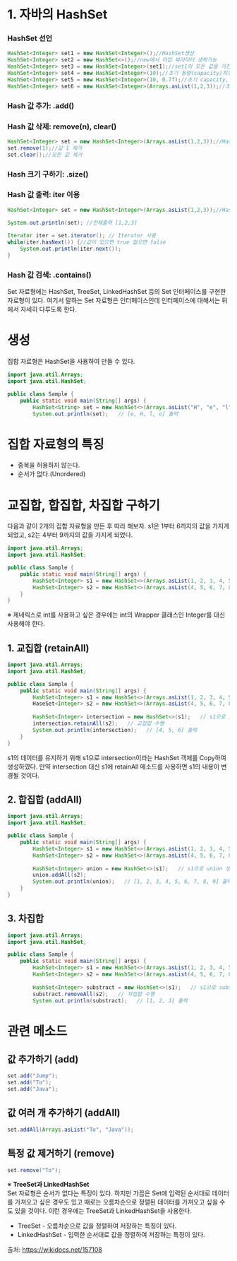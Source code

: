 # 1. 자바의 HashSet

### HashSet 선언

```java
HashSet<Integer> set1 = new HashSet<Integer>();//HashSet생성
HashSet<Integer> set2 = new HashSet<>();//new에서 타입 파라미터 생략가능
HashSet<Integer> set3 = new HashSet<Integer>(set1);//set1의 모든 값을 가진 HashSet생성
HashSet<Integer> set4 = new HashSet<Integer>(10);//초기 용량(capacity)지정
HashSet<Integer> set5 = new HashSet<Integer>(10, 0.7f);//초기 capacity,load factor지정
HashSet<Integer> set6 = new HashSet<Integer>(Arrays.asList(1,2,3));//초기값 지정
```

### Hash 값 추가: .add()

### Hash 값 삭제: remove(n), clear()

```java
HashSet<Integer> set = new HashSet<Integer>(Arrays.asList(1,2,3));//HashSet생성
set.remove(1);//값 1 제거
set.clear();//모든 값 제거
```

### Hash 크기 구하기: .size()

### Hash 값 출력: iter 이용

```java
HashSet<Integer> set = new HashSet<Integer>(Arrays.asList(1,2,3));//HashSet생성

System.out.println(set); //전체출력 [1,2,3]
		
Iterator iter = set.iterator();	// Iterator 사용
while(iter.hasNext()) {//값이 있으면 true 없으면 false
    System.out.println(iter.next());
}
```

### Hash 값 검색: .contains()



Set 자료형에는 HashSet, TreeSet, LinkedHashSet 등의 Set 인터페이스를 구현한 자료형이 있다.
여기서 말하는 Set 자료형은 인터페이스인데 인터페이스에 대해서는 뒤에서 자세히 다루도록 한다.

# 생성
집합 자료형은 HashSet을 사용하여 만들 수 있다.
```java
import java.util.Arrays;
import java.util.HashSet;

public class Sample {
    public static void main(String[] args) {
        HashSet<String> set = new HashSet<>(Arrays.asList("H", "e", "l", "l", "o"));
        System.out.println(set);   // [e, H, l, o] 출력
```

# 집합 자료형의 특징
* 중복을 허용하지 않는다.
* 순서가 없다.(Unordered)

# 교집합, 합집합, 차집합 구하기

다음과 같이 2개의 집합 자료형을 만든 후 따라 해보자. s1은 1부터 6까지의 값을 가지게 되었고, s2는 4부터 9까지의 값을 가지게 되었다.
```java
import java.util.Arrays;
import java.util.HashSet;

public class Sample {
    public static void main(String[] args) {
        HashSet<Integer> s1 = new HashSet<>(Arrays.asList(1, 2, 3, 4, 5, 6));
        HashSet<Integer> s2 = new HashSet<>(Arrays.asList(4, 5, 6, 7, 8, 9));
    }
}
```
※ 제네릭스로 int를 사용하고 싶은 경우에는 int의 Wrapper 클래스인 Integer를 대신 사용해야 한다.

## 1. 교집합 (retainAll)
```java
import java.util.Arrays;
import java.util.HashSet;

public class Sample {
    public static void main(String[] args) {
        HashSet<Integer> s1 = new HashSet<>(Arrays.asList(1, 2, 3, 4, 5, 6));
        HaseSet<Integer> s2 = new HashSet<>(Arrays.asList(4, 5, 6, 7, 8, 9));
      
        HashSet<Integer> intersection = new HashSet<>(s1);   // s1으로 intersection 생성
        intersection.retainAll(s2);   // 교집합 수행
        System.out.println(intersection);   // [4, 5, 6] 출력
    }
}
```
s1의 데이터를 유지하기 위해 s1으로 intersection이라는 HashSet 객체를 Copy하여 생성하였다.
만약 intersection 대신 s1에 retainAll 메소드를 사용하면 s1의 내용이 변경될 것이다.

## 2. 합집합 (addAll)
```java
import java.util.Arrays;
import java.util.HashSet;

public class Sample {
    public static void main(String[] args) {
        HashSet<Integer> s1 = new HashSet<>(Arrays.asList(1, 2, 3, 4, 5, 6));
        HashSet<Integer> s2 = new HashSet<>(Arrays.asList(4, 5, 6, 7, 8, 9));
        
        HashSet<Integer> union = new HashSet<>(s1);   // s1으로 union 생성
        union.addAll(s2);
        System.out.println(union);   // [1, 2, 3, 4, 5, 6, 7, 8, 9] 출력
    }
}
```

## 3. 차집합
```java
import java.util.Arrays;
import java.util.HashSet;

public class Sample {
    public static void main(String[] args) {
        HashSet<Integer> s1 = new HashSet<>(Arrays.asList(1, 2, 3, 4, 5, 6));
        HashSet<Integer> s2 = new HashSet<>(Arrays.asList(4, 5, 6, 7, 8, 9));
      
        HashSet<Integer> substract = new HashSet<>(s1);   // s1으로 substract 생성
        substract.removeAll(s2);   // 차집합 수행
        System.out.println(substract);   // [1, 2, 3] 출력
```

# 관련 메소드
## 값 추가하기 (add)
```java
set.add("Jump");
set.add("To");
set.add("Java");
```

## 값 여러 개 추가하기 (addAll)
```java
set.addAll(Arrays.asList("To", "Java"));
```

## 특정 값 제거하기 (remove)
```java
set.remove("To");
```

※ **TreeSet과 LinkedHashSet**   
Set 자료형은 순서가 없다는 특징이 있다.
하지만 가끔은 Set에 입력된 순서대로 데이터를 가져오고 싶은 경우도 있고 때로는 오름차순으로 정렬된 데이터를 가져오고 싶을 수도 있을 것이다.
이런 경우에는 TreeSet과 LinkedHashSet을 사용한다.

* TreeSet - 오름차순으로 값을 정렬하여 저장하는 특징이 있다.
* LinkedHashSet - 입력한 순서대로 값을 정렬하여 저장하는 특징이 있다.


출처: https://wikidocs.net/157108
